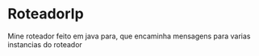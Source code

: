 # RoteadorIp
Mine roteador feito em java para, que encaminha mensagens para varias instancias do roteador
